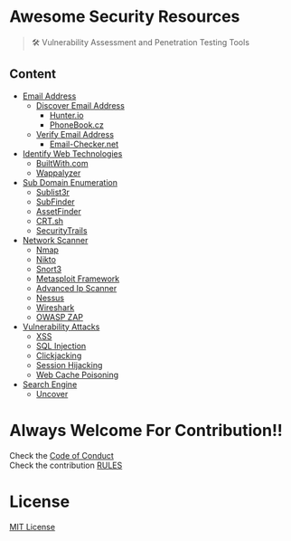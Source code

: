 # Awesome Security Resources
> 🛠 Vulnerability Assessment and Penetration Testing Tools

## Content

- [Email Address](/Email%20Address/)
    - [Discover Email Address](/Email%20Address/Discover%20Email%20Address/)
        - [Hunter.io](/Email%20Address/Discover%20Email%20Address/README.md)
        - [PhoneBook.cz](/Email%20Address/Discover%20Email%20Address/README.md)
    - [Verify Email Address](/Email%20Address/Verify%20Email%20Address/)
        - [Email-Checker.net](/Email%20Address/Verify%20Email%20Address/README.md)
- [Identify Web Technologies](/Identify%20Web%20Technology/)
    - [BuiltWith.com](/Identify%20Web%20Technology/README.md)
    - [Wappalyzer](/Identify%20Web%20Technology/README.md)
- [Sub Domain Enumeration](/Sub%20Domain%20Enumeration/)
    - [Sublist3r](/Sub%20Domain%20Enumeration/README.md)
    - [SubFinder](/Sub%20Domain%20Enumeration/README.md)
    - [AssetFinder](/Sub%20Domain%20Enumeration/README.md)
    - [CRT.sh](/Sub%20Domain%20Enumeration/README.md)
    - [SecurityTrails](/Sub%20Domain%20Enumeration/README.md)
- [Network Scanner](/Network%20Scanner/)
    - [Nmap](/Network%20Scanner/README.md)
    - [Nikto](/Network%20Scanner/README.md)
    - [Snort3](/Network%20Scanner/README.md)
    - [Metasploit Framework](/Network%20Scanner/README.md)
    - [Advanced Ip Scanner](/Network%20Scanner/README.md)
    - [Nessus](/Network%20Scanner/README.md)
    - [Wireshark](/Network%20Scanner/README.md)
    - [OWASP ZAP](/Network%20Scanner/README.md)
- [Vulnerability Attacks](/Attacks/README.md)
    - [XSS](/Attacks/README.md)
    - [SQL Injection](/Attacks/README.md)
    - [Clickjacking](/Attacks/README.md)
    - [Session Hijacking](/Attacks/README.md)
    - [Web Cache Poisoning](/Attacks/README.md)
- [Search Engine]()
    - [Uncover](/Search%20Engine/README.md)

# Always Welcome For Contribution!!
Check the [Code of Conduct](/CODE_OF_CONDUCT.md)<br> 
Check the contribution [RULES](/CONTRIBUTING.md) 

# License

[MIT License](LICENSE)
